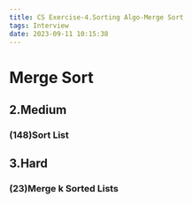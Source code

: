 ```yaml
---
title: CS Exercise-4.Sorting Algo-Merge Sort
tags: Interview
date: 2023-09-11 10:15:38
---
```


# Merge Sort

##   2.Medium

###   (148)Sort List

##   3.Hard

###   (23)Merge k Sorted Lists

